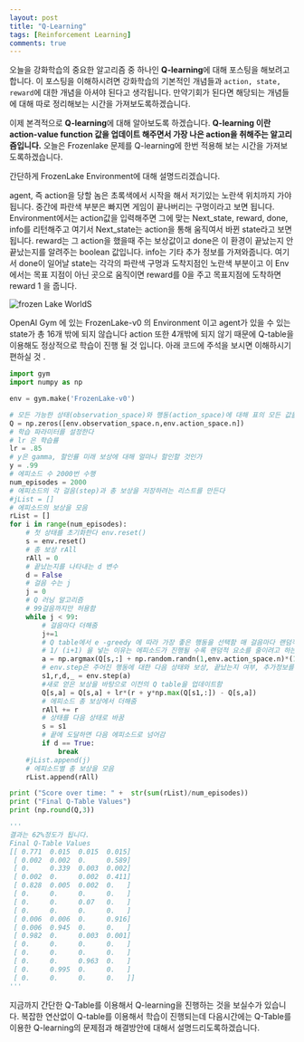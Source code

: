 ```yaml
---
layout: post
title: "Q-Learning"
tags: [Reinforcement Learning]
comments: true
---
```


오늘을 강화학습의 중요한 알고리즘 중 하나인 **Q-learning**에 대해 포스팅을 해보려고 합니다. 이 포스팅을 이해하시려면 강화학습의 기본적인 개념들과 `action, state, reward`에 대한 개념을 아셔야 된다고 생각됩니다. 만약기회가 된다면 해당되는 개념들에 대해 따로 정리해보는 시간을 가져보도록하겠습니다.

이제 본격적으로 **Q-learning**에 대해 알아보도록 하겠습니다. **Q-learning 이란 action-value function 값을 업데이트 해주면서 가장 나은 action을 취해주는 알고리즘입니다.** 오늘은 Frozenlake 문제를 Q-learning에 한번 적용해 보는 시간을 가져보도록하겠습니다.

간단하게 FrozenLake Environment에 대해 설명드리겠습니다. 

agent, 즉 action을 당할 놈은 초록색에서 시작을 해서 저기있는 노란색 위치까지 가야됩니다. 중간에 파란색 부분은 빠지면 게임이 끝나버리는 구멍이라고 보면 됩니다. Environment에서는 action값을 입력해주면 그에 맞는 Next_state, reward, done, info를 리턴해주고 여기서 Next_state는 action을 통해 움직여서 바뀐 state라고 보면 됩니다. reward는 그 action을 했을때 주는 보상값이고 done은 이 환경이 끝났는지 안끝났는지를 알려주는 boolean 값입니다. info는 기타 추가 정보를 가져와줍니다. 여기서 done이 일어날 state는 각각의 파란색 구멍과 도착지점인 노란색 부분이고 이 Env에서는 목표 지점이 아닌 곳으로 움직이면 reward를 0을 주고 목표지점에 도착하면 reward 1 을 줍니다.

![frozen Lake WorldS](https://jaehwant.github.io/assets/images/DRL_01_00.png)

OpenAI Gym 에 있는 FrozenLake-v0 의 Environment 이고 agent가 있을 수 있는 state가 총 16개 밖에 되지 않습니다 action 또한 4개밖에 되지 않기 때문에 Q-table을 이용해도 정상적으로 학습이 진행 될 것 입니다. 아래 코드에 주석을 보시면 이해하시기 편하실 것 .

```python
import gym
import numpy as np

env = gym.make('FrozenLake-v0')

# 모든 가능한 상태(observation_space)와 행동(action_space)에 대해 표의 모든 값을 0으로 초기화한다.
Q = np.zeros([env.observation_space.n,env.action_space.n])
# 학습 파라미터를 설정한다
# lr 은 학습률
lr = .85
# y은 gamma, 할인률 미래 보상에 대해 얼마나 할인할 것인가
y = .99
# 에피소드 수 2000번 수행
num_episodes = 2000
# 에피소드의 각 걸음(step)과 총 보상을 저장하려는 리스트를 만든다
#jList = []
# 에피소드의 보상을 모음
rList = []
for i in range(num_episodes):
    # 첫 상태를 초기화한다 env.reset()
    s = env.reset()
    # 총 보상 rAll
    rAll = 0
    # 끝났는지를 나타내는 d 변수
    d = False
    # 걸음 수는 j
    j = 0
    # Q 러닝 알고리즘
    # 99걸음까지만 허용함
    while j < 99:
        # 걸음마다 더해줌
        j+=1
        # Q table에서 e -greedy 에 따라 가장 좋은 행동을 선택함 매 걸음마다 랜덤적 요소를 넣음
        # 1/ (i+1) 을 넣는 이유는 에피소드가 진행될 수록 랜덤적 요소를 줄이려고 하는 것임
        a = np.argmax(Q[s,:] + np.random.randn(1,env.action_space.n)*(1./(i+1)))
        # env.step은 주어진 행동에 대한 다음 상태와 보상, 끝났는지 여부, 추가정보를 제공함
        s1,r,d,_ = env.step(a)
        #새로 얻은 보상을 바탕으로 이전의 Q table을 업데이트함
        Q[s,a] = Q[s,a] + lr*(r + y*np.max(Q[s1,:]) - Q[s,a])
        # 에피소드 총 보상에서 더해줌
        rAll += r
        # 상태를 다음 상태로 바꿈
        s = s1
        # 끝에 도달하면 다음 에피소드로 넘어감
        if d == True:
            break
    #jList.append(j)
    # 에피소드별 총 보상을 모음
    rList.append(rAll)

print ("Score over time: " +  str(sum(rList)/num_episodes))
print ("Final Q-Table Values")
print (np.round(Q,3))

'''
결과는 62%정도가 됩니다.
Final Q-Table Values
[[ 0.771  0.015  0.015  0.015]
 [ 0.002  0.002  0.     0.589]
 [ 0.     0.339  0.003  0.002]
 [ 0.002  0.     0.002  0.411]
 [ 0.828  0.005  0.002  0.   ]
 [ 0.     0.     0.     0.   ]
 [ 0.     0.     0.07   0.   ]
 [ 0.     0.     0.     0.   ]
 [ 0.006  0.006  0.     0.916]
 [ 0.006  0.945  0.     0.   ]
 [ 0.982  0.     0.003  0.001]
 [ 0.     0.     0.     0.   ]
 [ 0.     0.     0.     0.   ]
 [ 0.     0.     0.963  0.   ]
 [ 0.     0.995  0.     0.   ]
 [ 0.     0.     0.     0.   ]]
'''
```

지금까지 간단한 Q-Table를 이용해서 Q-learning을 진행하는 것을 보실수가 있습니다. 복잡한 연산없이 Q-table를 이용해서 학습이 진행되는데 다음시간에는 Q-Table를 이용한 Q-learning의 문제점과 해결방안에 대해서 설명드리도록하겠습니다.
